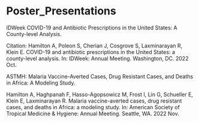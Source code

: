 # Poster_Presentations

IDWeek
COVID-19 and Antibiotic Prescriptions in the United States: A County-level Analysis.

Citation: Hamilton A, Poleon S, Cherian J, Cosgrove S, Laxminarayan R, Klein E. COVID-19 and antibiotic prescriptions in
the United States: a county-level analysis. In: IDWeek: Annual Meeting. Washington, DC. 2022 Oct.

ASTMH: 
Malaria Vaccine-Averted Cases, Drug Resistant Cases, and Deaths in Africa: A Modeling Study.

Hamilton A, Haghpanah F, Hasso-Agopsowicz M, Frost I, Lin G, Schueller E, Klein E, Laxminarayan R. Malaria
vaccine-averted cases, drug resistant cases, and deaths in Africa: a modeling study. In: American Society of
Tropical Medicine &amp; Hygiene: Annual Meeting. Seattle, WA. 2022 Nov.
